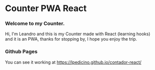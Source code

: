 # Counter PWA React

### Welcome to my Counter.

Hi, I'm Leandro and this is my Counter made with React (learning hooks) and it is an PWA, thanks for stopping by, I hope you enjoy the trip.


### Github Pages

You can see it working at https://lpedicino.github.io/contador-react/
